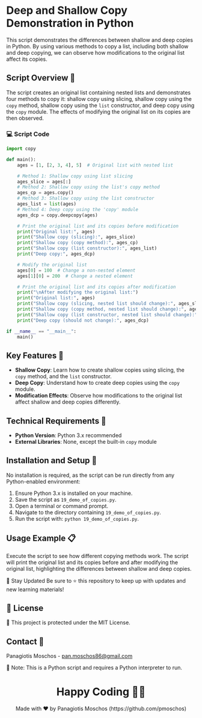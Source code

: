 # Deep and Shallow Copy Demonstration in Python

This script demonstrates the differences between shallow and deep copies in Python. By using various methods to copy a list, including both shallow and deep copying, we can observe how modifications to the original list affect its copies.

## Script Overview 📘

The script creates an original list containing nested lists and demonstrates four methods to copy it: shallow copy using slicing, shallow copy using the `copy` method, shallow copy using the `list` constructor, and deep copy using the `copy` module. The effects of modifying the original list on its copies are then observed.

### :computer: Script Code

```python
import copy

def main():
    ages = [1, [2, 3, 4], 5]  # Original list with nested list

    # Method 1: Shallow copy using list slicing
    ages_slice = ages[:]
    # Method 2: Shallow copy using the list's copy method
    ages_cp = ages.copy()
    # Method 3: Shallow copy using the list constructor
    ages_list = list(ages)
    # Method 4: Deep copy using the 'copy' module
    ages_dcp = copy.deepcopy(ages)

    # Print the original list and its copies before modification
    print("Original list:", ages)
    print("Shallow copy (slicing):", ages_slice)
    print("Shallow copy (copy method):", ages_cp)
    print("Shallow copy (list constructor):", ages_list)
    print("Deep copy:", ages_dcp)

    # Modify the original list
    ages[0] = 100  # Change a non-nested element
    ages[1][0] = 200  # Change a nested element

    # Print the original list and its copies after modification
    print("\nAfter modifying the original list:")
    print("Original list:", ages)
    print("Shallow copy (slicing, nested list should change):", ages_slice)
    print("Shallow copy (copy method, nested list should change):", ages_cp)
    print("Shallow copy (list constructor, nested list should change):", ages_list)
    print("Deep copy (should not change):", ages_dcp)

if __name__ == "__main__":
    main()
```

## Key Features 🌟
- **Shallow Copy**: Learn how to create shallow copies using slicing, the `copy` method, and the `list` constructor.
- **Deep Copy**: Understand how to create deep copies using the `copy` module.
- **Modification Effects**: Observe how modifications to the original list affect shallow and deep copies differently.

## Technical Requirements 🔧
- **Python Version**: Python 3.x recommended
- **External Libraries**: None, except the built-in `copy` module

## Installation and Setup 🚀
No installation is required, as the script can be run directly from any Python-enabled environment:

1. Ensure Python 3.x is installed on your machine.
2. Save the script as `19_demo_of_copies.py`.
3. Open a terminal or command prompt.
4. Navigate to the directory containing `19_demo_of_copies.py`.
5. Run the script with: `python 19_demo_of_copies.py`.

## Usage Example 📋
Execute the script to see how different copying methods work. The script will print the original list and its copies before and after modifying the original list, highlighting the differences between shallow and deep copies.

📢 Stay Updated
Be sure to ⭐ this repository to keep up with updates and new learning materials!

## 📄 License
🔐 This project is protected under the MIT License.

## Contact 📧
Panagiotis Moschos - pan.moschos86@gmail.com

🔗 Note: This is a Python script and requires a Python interpreter to run.

<h1 align="center">Happy Coding 👨‍💻</h1>
<p align="center">
  Made with ❤️ by Panagiotis Moschos (https://github.com/pmoschos)
</p>
